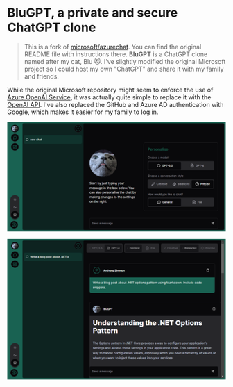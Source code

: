 # BluGPT, a private and secure ChatGPT clone

> This is a fork of [microsoft/azurechat](https://github.com/microsoft/azurechat). You can find the original README file with instructions there.
**BluGPT** is a ChatGPT clone named after my cat, Blu 😻. I've slightly modified the original Microsoft project so I could host my own "ChatGPT" and share it with my family and friends.

While the original Microsoft repository might seem to enforce the use of [Azure OpenAI Service](https://azure.microsoft.com/en-us/products/ai-services/openai-service), it was actually quite simple to replace it with the [OpenAI API](https://platform.openai.com/overview). I've also replaced the GitHub and Azure AD authentication with Google, which makes it easier for my family to log in.

![](/images/blugpt1.png)

![](/images/blugpt2.png)